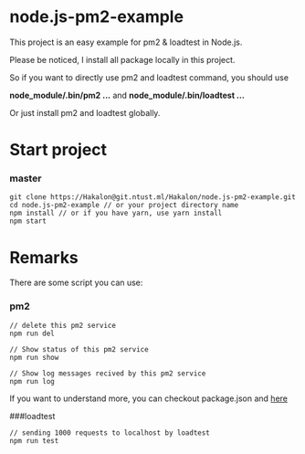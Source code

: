 # node.js-pm2-example

This project is an easy example for pm2 & loadtest in Node.js.

Please be noticed, I install all package locally in this project.

So if you want to directly use pm2 and loadtest command, you should use 

**node_module/.bin/pm2 ...** and **node_module/.bin/loadtest ...**

Or just install pm2 and loadtest globally.

# Start project

### master
```=bash
git clone https://Hakalon@git.ntust.ml/Hakalon/node.js-pm2-example.git
cd node.js-pm2-example // or your project directory name
npm install // or if you have yarn, use yarn install
npm start
```

# Remarks

There are some script you can use:

### pm2
```=bash
// delete this pm2 service
npm run del

// Show status of this pm2 service
npm run show

// Show log messages recived by this pm2 service
npm run log
```

If you want to understand more, you can checkout package.json and [here](http://pm2.keymetrics.io/docs/usage/quick-start/)

###loadtest
```=bash
// sending 1000 requests to localhost by loadtest
npm run test
```